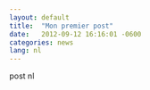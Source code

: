 ```yaml
---
layout: default
title:  "Mon premier post"
date:   2012-09-12 16:16:01 -0600
categories: news
lang: nl
---
```


post nl